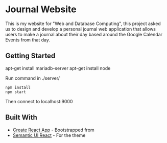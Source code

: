 # Journal Website

This is my website for "Web and Database Computing", this project asked us to design and develop a personal journal web application that allows users to make a journal about their day based around the Google Calendar Events from that day.

## Getting Started

apt-get install mariadb-server
apt-get install node

Run command in ./server/
```
npm install
npm start
```
Then connect to localhost:9000

## Built With

* [Create React App](https://github.com/facebookincubator/create-react-app) - Bootstrapped from
* [Semantic UI React](https://react.semantic-ui.com/introduction) - For the theme


